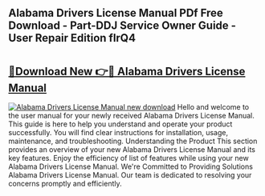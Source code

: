 ## Alabama Drivers License Manual PDf Free Download - Part-DDJ Service Owner Guide - User Repair Edition fIrQ4

# <h2><a href="http://bc31652.oget.top/?id=Alabama+Drivers+License+Manual">🔗Download New 👉🔴 Alabama Drivers License Manual</a></h2>

[![Alabama Drivers License Manual new download](https://i.imgur.com/5g1atiW.png)](http://bc31652.oget.top/?id=Alabama+Drivers+License+Manual)
Hello and welcome to the user manual for your newly received Alabama Drivers License Manual. This guide is here to help you understand and operate your product successfully. You will find clear instructions for installation, usage, maintenance, and troubleshooting. Understanding the Product This section provides an overview of your new Alabama Drivers License Manual and its key features. Enjoy the efficiency of list of features while using your new Alabama Drivers License Manual. We're Committed to Providing Solutions Alabama Drivers License Manual. Our team is dedicated to resolving your concerns promptly and efficiently.
